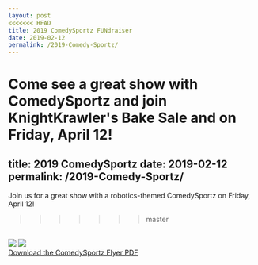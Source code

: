 ```yaml
---
layout: post
<<<<<<< HEAD
title: 2019 ComedySportz FUNdraiser
date: 2019-02-12
permalink: /2019-Comedy-Sportz/
---
```

Come see a great show with ComedySportz and join KnightKrawler's Bake Sale and on Friday, April 12!
=======
title: 2019 ComedySportz
date: 2019-02-12
permalink: /2019-Comedy-Sportz/
---
Join us for a great show with a robotics-themed ComedySportz on Friday, April 12!
>>>>>>> master
<br>
<img src="/assets/images/comedysportspage1.png"/>
<img src="/assets/images/comedysportspage2.png"/>
<!--<img src="/assets/images/csbakesale.png"/> -->

<br>
<a href="/assets/images/comedysportz.pdf" target="_blank">Download the ComedySportz Flyer PDF</a>
<!--
<br>
<a href="/assets/images/csbakesaleflyer.pdf" target="_blank">Download the Bake Sale Flyer</a>
-->

<!--4/12/19-->
